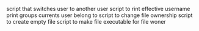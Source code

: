 script that switches user to another user
script to rint effective username
print groups currents user belong to
script to change file ownership
script to create empty file
script to make file executable for file woner

